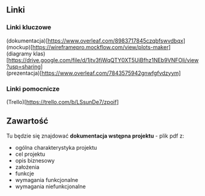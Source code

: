
## Linki


### Linki kluczowe

(dokumentacja)[https://www.overleaf.com/8983717845czqbfswvdbqx]    
(mockup)[https://wireframepro.mockflow.com/view/plots-maker]   
(diagramy klas)[https://drive.google.com/file/d/1jtv3fjWqQTY0XT5UiBfhz1NEb9VNFOli/view?usp=sharing]    
(prezentacja)[https://www.overleaf.com/7843575942gnwfgfvdzyym]   


### Linki pomocnicze

(Trello)[https://trello.com/b/LSsunDe7/zpoif]


## Zawartość

Tu będzie się znajdować **dokumentacja wstępna projektu** - plik pdf z:  
- ogólna charakterystyka projektu  
- cel projektu  
- opis biznesowy   
- założenia   
- funkcje   
- wymagania funkcjonalne   
- wymagania niefunkcjonalne    